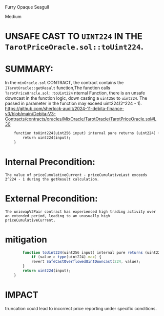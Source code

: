 Furry Opaque Seagull

Medium

# UNSAFE CAST TO `UINT224` IN THE `TarotPriceOracle.sol::toUint224`.

# SUMMARY:
 In the `mixOracle.sol` CONTRACT, the contract contains the `ITarotOracle::getResult` function,The function calls `TarotPriceOracle.sol::toUint224` nternal Function, there is an unsafe downcast in the function logic, down casting a `uint256` to `uint224`. The passed in parameter in the function may exceed uint224(2^224 - 1). 
 https://github.com/sherlock-audit/2024-11-debita-finance-v3/blob/main/Debita-V3-Contracts/contracts/oracles/MixOracle/TarotOracle/TarotPriceOracle.sol#L30

```diff
    function toUint224(uint256 input) internal pure returns (uint224) {
        return uint224(input);
    }
```
# Internal Precondition:
    The value of priceCumulativeCurrent - priceCumulativeLast exceeds 2^224 - 1 during the getResult calculation.

# External Precondition:
    The uniswapV2Pair contract has experienced high trading activity over an extended period, leading to an unusually high priceCumulativeCurrent.

# mitigation
```javascript
        function toUint224(uint256 input) internal pure returns (uint224) {
            if (value > type(uint224).max) {
            revert SafeCastOverflowedUintDowncast(224, value);
        }
        return uint224(input);
    }
```
# IMPACT
truncation could lead to incorrect price reporting under specific conditions.
 